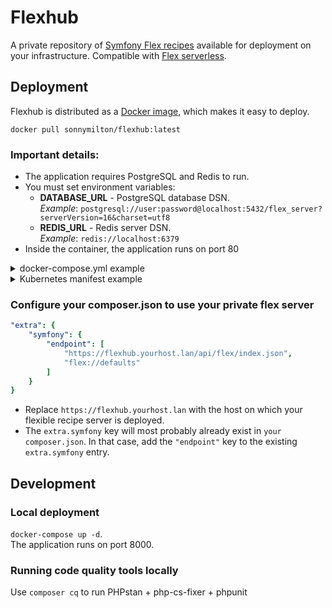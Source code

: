 # Flexhub

A private repository of [Symfony Flex recipes](https://symfony.com/doc/current/setup/flex_private_recipes.html)
available for deployment on your infrastructure. Compatible
with [Flex serverless](https://symfony.com/blog/symfony-flex-is-going-serverless).

## Deployment

Flexhub is distributed as a [Docker image](https://hub.docker.com/r/sonnymilton/flexhub), which makes it easy to deploy.

`docker pull sonnymilton/flexhub:latest`

### Important details:

* The application requires PostgreSQL and Redis to run.
* You must set environment variables:
    * **DATABASE_URL** - PostgreSQL database DSN.  
      _Example_: `postgresql://user:password@localhost:5432/flex_server?serverVersion=16&charset=utf8`
    * **REDIS_URL** - Redis server DSN.  
      _Example_:  `redis://localhost:6379`
* Inside the container, the application runs on port 80

<details>
<summary>docker-compose.yml example</summary>

```yaml
services:
    flexhub:
        image: sonnymilton/flexhub:0.1.0
        tty: true
        environment:
            REDIS_URL: redis://redis:6379
            DATABASE_URL: postgresql://postgres:postgres@postgres:5432/flex_server?serverVersion=16&charset=utf8
        ports:
            - "8080:80"
        depends_on:
            - postgres
            - redis

    redis:
        image: eqalpha/keydb:alpine_x86_64_v6.3.4

    postgres:
        image: postgres:16.2-alpine
        environment:
            POSTGRES_DB: flex_server
            POSTGRES_USER: postgres
            POSTGRES_PASSWORD: postgres
```

</details>

<details>
<summary>Kubernetes manifest example</summary>

```yaml
apiVersion: v1
kind: Pod
metadata:
    name: flexhub-demo
spec:
    containers:
        - name: flexhub
          image: sonnymilton/flexhub:latest
          ports:
              - containerPort: 80
          env:
              - name: REDIS_URL
                value: "redis://localhost:6379"
              - name: DATABASE_URL
                value: "postgresql://user:password@localhost:5432/flex_server?serverVersion=16&charset=utf8"

        - name: redis
          image: redis:latest
          ports:
              - containerPort: 6379

        - name: postgres
          image: postgres:16.2
          ports:
              - containerPort: 5432
          env:
              - name: POSTGRES_USER
                value: "user"
              - name: POSTGRES_PASSWORD
                value: "password"
              - name: POSTGRES_DB
                value: "flex_server"

```

</details>

### Configure your composer.json to use your private flex server
```yaml
"extra": {
    "symfony": {
        "endpoint": [
            "https://flexhub.yourhost.lan/api/flex/index.json",
            "flex://defaults"
        ]
    }
}
```
* Replace `https://flexhub.yourhost.lan` with the host on which your flexible recipe server is deployed.
* The `extra.symfony` key will most probably already exist in `your composer.json`. In that case, add the `"endpoint"` key to the existing `extra.symfony` entry.



## Development
### Local deployment
`docker-compose up -d`.  
The application runs on port 8000.

### Running code quality tools locally
Use `composer cq` to run PHPstan + php-cs-fixer + phpunit
